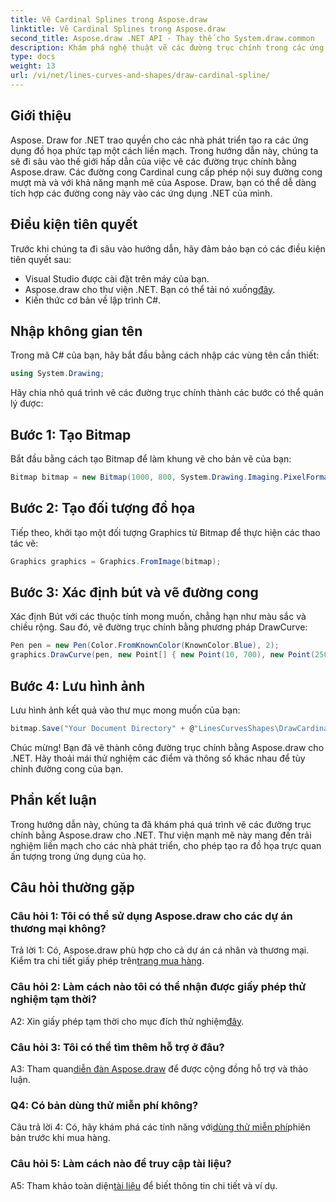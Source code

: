 ```yaml
---
title: Vẽ Cardinal Splines trong Aspose.draw
linktitle: Vẽ Cardinal Splines trong Aspose.draw
second_title: Aspose.draw .NET API - Thay thế cho System.draw.common
description: Khám phá nghệ thuật vẽ các đường trục chính trong các ứng dụng .NET với Aspose.drawing. Tạo những đường cong mượt mà một cách dễ dàng.
type: docs
weight: 13
url: /vi/net/lines-curves-and-shapes/draw-cardinal-spline/
---
```

## Giới thiệu

Aspose. Draw for .NET trao quyền cho các nhà phát triển tạo ra các ứng dụng đồ họa phức tạp một cách liền mạch. Trong hướng dẫn này, chúng ta sẽ đi sâu vào thế giới hấp dẫn của việc vẽ các đường trục chính bằng Aspose.draw. Các đường cong Cardinal cung cấp phép nội suy đường cong mượt mà và với khả năng mạnh mẽ của Aspose. Draw, bạn có thể dễ dàng tích hợp các đường cong này vào các ứng dụng .NET của mình.

## Điều kiện tiên quyết

Trước khi chúng ta đi sâu vào hướng dẫn, hãy đảm bảo bạn có các điều kiện tiên quyết sau:

- Visual Studio được cài đặt trên máy của bạn.
-  Aspose.draw cho thư viện .NET. Bạn có thể tải nó xuống[đây](https://releases.aspose.com/drawing/net/).
- Kiến thức cơ bản về lập trình C#.

## Nhập không gian tên

Trong mã C# của bạn, hãy bắt đầu bằng cách nhập các vùng tên cần thiết:

```csharp
using System.Drawing;
```

Hãy chia nhỏ quá trình vẽ các đường trục chính thành các bước có thể quản lý được:

## Bước 1: Tạo Bitmap

Bắt đầu bằng cách tạo Bitmap để làm khung vẽ cho bản vẽ của bạn:

```csharp
Bitmap bitmap = new Bitmap(1000, 800, System.Drawing.Imaging.PixelFormat.Format32bppPArgb);
```

## Bước 2: Tạo đối tượng đồ họa

Tiếp theo, khởi tạo một đối tượng Graphics từ Bitmap để thực hiện các thao tác vẽ:

```csharp
Graphics graphics = Graphics.FromImage(bitmap);
```

## Bước 3: Xác định bút và vẽ đường cong

Xác định Bút với các thuộc tính mong muốn, chẳng hạn như màu sắc và chiều rộng. Sau đó, vẽ đường trục chính bằng phương pháp DrawCurve:

```csharp
Pen pen = new Pen(Color.FromKnownColor(KnownColor.Blue), 2);
graphics.DrawCurve(pen, new Point[] { new Point(10, 700), new Point(250, 500), new Point(500, 10), new Point(750, 500), new Point(990, 700) });
```

## Bước 4: Lưu hình ảnh

Lưu hình ảnh kết quả vào thư mục mong muốn của bạn:

```csharp
bitmap.Save("Your Document Directory" + @"LinesCurvesShapes\DrawCardinalSpline_out.png");
```

Chúc mừng! Bạn đã vẽ thành công đường trục chính bằng Aspose.draw cho .NET. Hãy thoải mái thử nghiệm các điểm và thông số khác nhau để tùy chỉnh đường cong của bạn.

## Phần kết luận

Trong hướng dẫn này, chúng ta đã khám phá quá trình vẽ các đường trục chính bằng Aspose.draw cho .NET. Thư viện mạnh mẽ này mang đến trải nghiệm liền mạch cho các nhà phát triển, cho phép tạo ra đồ họa trực quan ấn tượng trong ứng dụng của họ.

## Câu hỏi thường gặp

### Câu hỏi 1: Tôi có thể sử dụng Aspose.draw cho các dự án thương mại không?

 Trả lời 1: Có, Aspose.draw phù hợp cho cả dự án cá nhân và thương mại. Kiểm tra chi tiết giấy phép trên[trang mua hàng](https://purchase.aspose.com/buy).

### Câu hỏi 2: Làm cách nào tôi có thể nhận được giấy phép thử nghiệm tạm thời?

 A2: Xin giấy phép tạm thời cho mục đích thử nghiệm[đây](https://purchase.aspose.com/temporary-license/).

### Câu hỏi 3: Tôi có thể tìm thêm hỗ trợ ở đâu?

 A3: Tham quan[diễn đàn Aspose.draw](https://forum.aspose.com/c/diagram/17) để được cộng đồng hỗ trợ và thảo luận.

### Q4: Có bản dùng thử miễn phí không?

 Câu trả lời 4: Có, hãy khám phá các tính năng với[dùng thử miễn phí](https://releases.aspose.com/)phiên bản trước khi mua hàng.

### Câu hỏi 5: Làm cách nào để truy cập tài liệu?

 A5: Tham khảo toàn diện[tài liệu](https://reference.aspose.com/drawing/net/) để biết thông tin chi tiết và ví dụ.